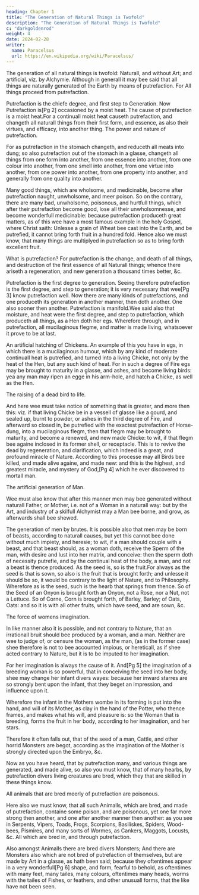```yaml
---
heading: Chapter 1
title: "The Generation of Natural Things is Twofold"
description: "The Generation of Natural Things is Twofold"
c: "darkgoldenrod"
weight: 4
date: 2024-02-28
writer:
  name: Paracelsus
  url: https://en.wikipedia.org/wiki/Paracelsus/
---
```



The generation of all natural things is twofold: Naturall, and without Art; and artificial, viz. by Alchymie. Although in generall it may bee said that all things are naturally generated of the Earth by means of putrefaction. For All things proceed from putrefaction.

Putrefaction is the chiefe degree, and first step to Generation. Now Putrefaction is[Pg 2] occasioned by a moist heat. The cause of putrefaction is a moist heat.For a continuall moist heat causeth putrefaction, and changeth all naturall things from their first form, and essence, as also their virtues, and efficacy, into another thing. The power and nature of putrefaction.

For as putrefaction in the stomach changeth, and reduceth all meats into dung; so also putrefaction out of the stomach in a glasse, changeth all things from one form into another, from one essence into another, from one colour into another, from one smell into another, from one virtue into another, from one power into another, from one property into another, and generally from one quality into another. 

Many good things, which are wholsome, and medicinable, become after putrefaction naught, unwholsome, and meer poison. So on the contrary, there are many bad, unwholsome, poisonous, and hurtfull things, which after their putrefaction become good, lose all their unwholsomnesse, and become wonderfull medicinable: because putrefaction produceth great matters, as of this wee have a most famous example in the holy Gospel, where Christ saith: Unlesse a grain of Wheat bee cast into the Earth, and be putrefied, it cannot bring forth fruit in a hundred fold. Hence also we must know, that many things are multiplyed in putrefaction so as to bring forth excellent fruit. 

What is putrefaction? For putrefaction is the change, and death of all things, and destruction of the first essence of all Naturall things; whence there ariseth a regeneration, and new generation a thousand times better, &c.

Putrefaction is the first degree to generation.
Seeing therefore putrefaction is the first degree, and step to generation; it is very necessary that wee[Pg 3] know putrefaction well. Now there are many kinds of putrefactions, and one produceth its generation in another manner, then doth another. One also sooner then another. Putrefaction is manifold.Wee said also that moisture, and heat were the first degree, and step to putrefaction, which produceth all things, as a Hen doth her egs. Wherefore through, and in putrefaction, all mucilaginous flegme, and matter is made living, whatsoever it prove to be at last.

An artificial hatching of Chickens.
An example of this you have in egs, in which there is a mucilaginous humour, which by any kind of moderate continuall heat is putrefied, and turned into a living Chicke, not only by the heat of the Hen, but any such kind of heat. For in such a degree of Fire egs may be brought to maturity in a glasse, and ashes, and become living birds: yea any man may ripen an egge in his arm-hole, and hatch a Chicke, as well as the Hen.

The raising of a dead bird to life.

And here wee must take notice of something that is greater, and more then this: viz. if that living Chicke be in a vessell of glasse like a gourd, and sealed up, burnt to powder, or ashes in the third degree of Fire, and afterward so closed in, be putrefied with the exactest putrefaction of Horse-dung, into a mucilaginous flegm, then that flegm may be brought to maturity, and become a renewed, and new made Chicke: to wit, if that flegm bee againe inclosed in its former shell, or receptacle. This is to revive the dead by regeneration, and clarification, which indeed is a great, and profound miracle of Nature. According to this processe may all Birds bee killed, and made alive againe, and made new: and this is the highest, and greatest miracle, and mystery of God,[Pg 4] which he  ever discovered to mortall man.

The artificial generation of Man.

Wee must also know that after this manner men may bee generated without naturall Father, or Mother, i.e. not of a Woman in a naturall way: but by the Art, and industry of a skilfull Alchymist may a Man bee borne, and grow, as afterwards shall bee shewed.

The generation of men by brutes.
It is possible also that men may be born of beasts, according to naturall causes, but yet this cannot bee done without much impiety, and heresie; to wit, if a man should couple with a beast, and that beast should, as a woman doth, receive the Sperm of the man, with desire and lust into her matrix, and conceive: then the sperm doth of necessity putrefie, and by the continual heat of the body, a man, and not a beast is thence produced. As the seed is, so is the fruit.For always as the seed is that is sown, so also is the fruit that is brought forth; and unlesse it should be so, it would be contrary to the light of Nature, and to Philosophy. Wherefore as is the seed, such is the hearb that springs from thence. So of the Seed of an Onyon is brought forth an Onyon, not a Rose, nor a Nut, not a Lettuce. So of Corne, Corn is brought forth, of Barley, Barley; of Oats, Oats: and so it is with all other fruits, which have seed, and are sown, &c.

The force of womens imagination.

In like manner also it is possible, and not contrary to Nature, that an irrationall bruit should bee produced by a woman, and a man. Neither are wee to judge of, or censure the woman, as the man, (as in the former case) shee therefore is not to bee accounted impious, or hereticall, as if shee acted contrary to Nature, but it is to be imputed to her imagination. 

For her imagination is always the cause of it. And[Pg 5] the imagination of a breeding woman is so powerful, that in conceiving the seed into her body, shee may change her infant divers wayes: because her inward starres are so strongly bent upon the infant, that they beget an impression, and influence upon it. 

Wherefore the infant in the Mothers wombe in its forming is put into the hand, and will of its Mother, as clay in the hand of the Potter, who thence frames, and makes what his will, and pleasure is: so the Woman that is breeding, forms the fruit in her body, according to her imagination, and her stars. 

Therefore it often falls out, that of the seed of a man, Cattle, and other horrid Monsters are begot, according as the imagination of the Mother is strongly directed upon the Embryo, &c.

Now as you have heard, that by putrefaction many, and various things are generated, and made alive, so also you must know, that of many hearbs, by putrefaction divers living creatures are bred, which they that are skilled in these things know.

All animals that are bred meerly of putrefaction are poisonous.


Here also we must know, that all such Animalls, which are bred, and made of putrefaction, containe some poison, and are poisonous, yet one far more strong then another, and one after another manner then another: as you see in Serpents, Vipers, Toads, Frogs, Scorpions, Basiliskes, Spiders, Wood-bees, Pismires, and many sorts of Wormes, as Cankers, Maggots, Locusts, &c. All which are bred in, and through putrefaction. 

Also amongst Animalls there are bred divers Monsters; And there are Monsters also which are not bred of putrefaction of themselves, but are made by Art in a glasse, as hath been said; because they oftentimes appear in a very wonderfull[Pg 6] shape, and form, fearful to behold, as oftentimes with many feet, many tailes, many colours, oftentimes many heads, worms with the tailes of Fishes, or feathers, and other unusuall forms, that the like have not been seen.
